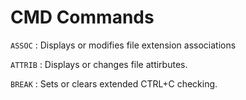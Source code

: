 # CMD Commands

`ASSOC` : Displays or modifies file extension associations

`ATTRIB` : Displays or changes file attirbutes.

`BREAK` : Sets or clears extended CTRL+C checking.
